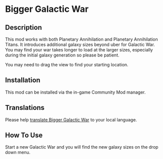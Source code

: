 # Bigger Galactic War

## Description

This mod works with both Planetary Annihilation and Planetary Annihilation Titans. It introduces additional galaxy sizes beyond uber for Galactic War. You may find your war takes longer to load at the larger sizes, especially during the initial galaxy generation so please be patient.

You may need to drag the view to find your starting location.

## Installation

This mod can be installed via the in-game Community Mod manager.

## Translations

Please help [translate Bigger Galactic War](https://poeditor.com/join/project/YVMJy6kOCQ) to your local language.

## How To Use

Start a new Galactic War and you will find the new galaxy sizes on the drop down menu.
